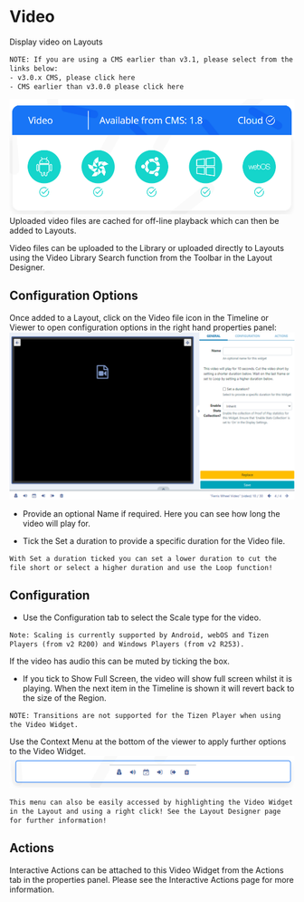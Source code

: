 # Video

Display video on Layouts

```
NOTE: If you are using a CMS earlier than v3.1, please select from the links below:
- v3.0.x CMS, please click here
- CMS earlier than v3.0.0 please click here
```

![Alt text](video1.png)
Uploaded video files are cached for off-line playback which can then be added to Layouts.

Video files can be uploaded to the Library or uploaded directly to Layouts using the Video Library Search function from the Toolbar in the Layout Designer.

## Configuration Options

Once added to a Layout, click on the Video file icon in the Timeline or Viewer to open configuration options in the right hand properties panel:
![Alt text](video2.png)

- Provide an optional Name if required.
  Here you can see how long the video will play for.

- Tick the Set a duration to provide a specific duration for the Video file.

```
With Set a duration ticked you can set a lower duration to cut the file short or select a higher duration and use the Loop function!
```

## Configuration

- Use the Configuration tab to select the Scale type for the video.

```
Note: Scaling is currently supported by Android, webOS and Tizen Players (from v2 R200) and Windows Players (from v2 R253).
```

If the video has audio this can be muted by ticking the box.

- If you tick to Show Full Screen, the video will show full screen whilst it is playing. When the next item in the Timeline is shown it will revert back to the size of the Region.

```
NOTE: Transitions are not supported for the Tizen Player when using the Video Widget.
```

Use the Context Menu at the bottom of the viewer to apply further options to the Video Widget.
![Alt text](video4.png)

```
This menu can also be easily accessed by highlighting the Video Widget in the Layout and using a right click! See the Layout Designer page for further information!
```

## Actions

Interactive Actions can be attached to this Video Widget from the Actions tab in the properties panel. Please see the Interactive Actions page for more information.
